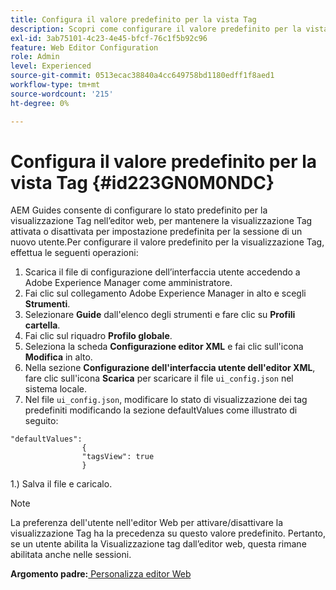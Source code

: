 ```yaml
---
title: Configura il valore predefinito per la vista Tag
description: Scopri come configurare il valore predefinito per la vista Tag
exl-id: 3ab75101-4c23-4e45-bfcf-76c1f5b92c96
feature: Web Editor Configuration
role: Admin
level: Experienced
source-git-commit: 0513ecac38840a4cc649758bd1180edff1f8aed1
workflow-type: tm+mt
source-wordcount: '215'
ht-degree: 0%

---
```


# Configura il valore predefinito per la vista Tag {#id223GN0M0NDC}

AEM Guides consente di configurare lo stato predefinito per la visualizzazione Tag nell’editor web, per mantenere la visualizzazione Tag attivata o disattivata per impostazione predefinita per la sessione di un nuovo utente.Per configurare il valore predefinito per la visualizzazione Tag, effettua le seguenti operazioni:

1. Scarica il file di configurazione dell’interfaccia utente accedendo a Adobe Experience Manager come amministratore.
1. Fai clic sul collegamento Adobe Experience Manager in alto e scegli **Strumenti**.
1. Selezionare **Guide** dall&#39;elenco degli strumenti e fare clic su **Profili cartella**.
1. Fai clic sul riquadro **Profilo globale**.
1. Seleziona la scheda **Configurazione editor XML** e fai clic sull&#39;icona **Modifica** in alto.
1. Nella sezione **Configurazione dell&#39;interfaccia utente dell&#39;editor XML**, fare clic sull&#39;icona **Scarica** per scaricare il file `ui_config.json` nel sistema locale.
1. Nel file `ui_config.json`, modificare lo stato di visualizzazione dei tag predefiniti modificando la sezione defaultValues come illustrato di seguito:

```
"defaultValues":
                {
                "tagsView": true
                }
```

1.) Salva il file e caricalo.

>[!NOTE]
>
> La preferenza dell&#39;utente nell&#39;editor Web per attivare/disattivare la visualizzazione Tag ha la precedenza su questo valore predefinito. Pertanto, se un utente abilita la Visualizzazione tag dall’editor web, questa rimane abilitata anche nelle sessioni.

**Argomento padre:**[ Personalizza editor Web](conf-web-editor.md)
